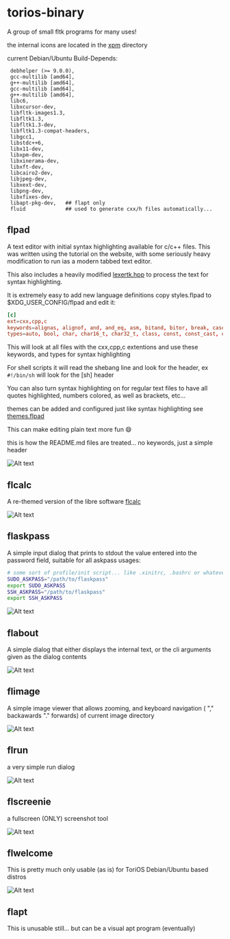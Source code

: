 # torios-binary
A group of small fltk programs for many uses!

the internal icons are located in the [xpm](https://github.com/Israel-D/torios-binary/blob/master/include/xpm) directory

current Debian/Ubuntu Build-Depends:

```
 debhelper (>= 9.0.0),
 gcc-multilib [amd64],
 g++-multilib [amd64],
 gcc-multilib [amd64],
 g++-multilib [amd64],
 libc6,
 libxcursor-dev,
 libfltk-images1.3,
 libfltk1.3,
 libfltk1.3-dev,
 libfltk1.3-compat-headers,
 libgcc1,
 libstdc++6,
 libx11-dev,
 libxpm-dev,
 libxinerama-dev,
 libxft-dev,
 libcairo2-dev,
 libjpeg-dev,
 libxext-dev,
 libpng-dev,
 libxfixes-dev,
 libapt-pkg-dev,   ## flapt only
 fluid             ## used to generate cxx/h files automatically...
```

## flpad

A text editor with initial syntax highlighting available for c/c++ files.
This was written using the tutorial on the website, with some seriously heavy modification to run ias a modern tabbed text editor.


This also includes a heavily modified [lexertk.hpp](https://github.com/ArashPartow/lexertk) to process the text for syntax highlighting.


It is extremely easy to add new language definitions copy styles.flpad to $XDG_USER_CONFIG/flpad and edit it:

```conf
[c]
ext=cxx,cpp,c
keywords=alignas, alignof, and, and_eq, asm, bitand, bitor, break, case, catch, class, compl, constexpr, continue, default, delete, do, dynamic_cast, else, explicit, export, extern, false, for, friend, goto, if, inline, new, noexcept, not, not_eq, operator, or, or_eq, private, protected, public, register, reinterpret_cast, return, sizeof, struct, switch, template, this, thread_local, throw, true, try, typedef, typeid, typename, union, using, while, xor, xor_eq
types=auto, bool, char, char16_t, char32_t, class, const, const_cast, decltype, double, dynamic_cast, enum, explicit, extern, float, friend, inline, int, long, mutable, namespace, nullptr_t, private, protected, public, register, short, signed, sizeof, static, static_assert, static_cast, string, struct, template, typedef, typename, union, unsigned, virtual, vector, void, volatile, wchar_t
```
This will look at all files with the cxx,cpp,c extentions and use these keywords, and types for syntax highlighting


For shell scripts it will read the shebang line and look for the header, ex
`#!/bin/sh` will look for the [sh] header


You can also turn syntax highlighting on for regular text files to have all quotes highlighted, numbers colored, as well as brackets, etc...

themes can be added and configured just like syntax highlighting see [themes.flpad](https://github.com/Israel-D/torios-binary/blob/master/text/themes.flpad)

This can make editing plain text more fun :smile:

this is how the README.md files are treated... no keywords, just a simple header

![Alt text](/screenshots/flpad.png?raw=true "flpad")

## flcalc

A re-themed version of the libre software [flcalc](https://sourceforge.net/projects/flcalc/)


![Alt text](/screenshots/flcalc.png?raw=true "Re-Themed flCalc")

## flaskpass

A simple input dialog that prints to stdout the value entered into the password field, suitable for all askpass usages:

```sh
# some sort of profile/init script... like .xinitrc, .bashrc or whatever
SUDO_ASKPASS="/path/to/flaskpass"
export SUDO_ASKPASS
SSH_ASKPASS="/path/to/flaskpass"
export SSH_ASKPASS
```

![Alt text](/screenshots/flaskpass.png?raw=true "flaskpass")

## flabout

A simple dialog that either displays the internal text, or the cli arguments given as the dialog contents

![Alt text](/screenshots/flabout.png?raw=true "flabout")

## flimage

A simple image viewer that allows zooming, and keyboard navigation ( "," backawards "." forwards) of current image directory

![Alt text](/screenshots/flimage.png?raw=true "flimage")

## flrun

a very simple run dialog

![Alt text](/screenshots/flrun.png?raw=true "flrun")

## flscreenie

a fullscreen (ONLY) screenshot tool

![Alt text](/screenshots/flscreenie.png?raw=true "flscreenie")

## flwelcome

This is pretty much only usable (as is) for ToriOS Debian/Ubuntu based distros

![Alt text](/screenshots/flwelcome.png?raw=true "flwelcome")

## flapt

This is unusable still... but can be a visual apt program (eventually)
